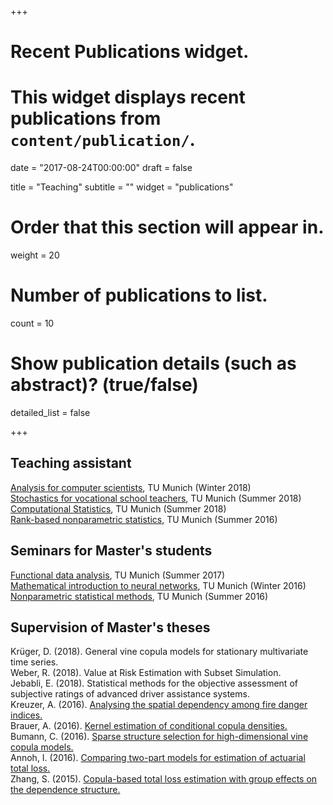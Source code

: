 +++
# Recent Publications widget.
# This widget displays recent publications from `content/publication/`.

date = "2017-08-24T00:00:00"
draft = false

title = "Teaching"
subtitle = ""
widget = "publications"

# Order that this section will appear in.
weight = 20

# Number of publications to list.
count = 10

# Show publication details (such as abstract)? (true/false)
detailed_list = false

+++

## Teaching assistant

[Analysis for computer scientists](https://campus.tum.de/tumonline/wbLv.wbShowLVDetail?pStpSpNr=950369579), TU Munich (Winter 2018)  
[Stochastics for vocational school teachers](https://campus.tum.de/tumonline/wbLv.wbShowLVDetail?pStpSpNr=950343773&pSpracheNr=1), TU Munich (Summer 2018)  
[Computational Statistics](https://campus.tum.de/tumonline/wbLv.wbShowLVDetail?pStpSpNr=950342068&pSpracheNr=1), TU Munich (Summer 2018)  
[Rank-based nonparametric statistics](https://campus.tum.de/tumonline/WBMODHB.wbShowMHBReadOnly?pKnotenNr=1196252&pOrgNr=14178), TU Munich (Summer 2016)

## Seminars for Master's students
[Functional data analysis](https://campus.tum.de/tumonline/wbLv.wbShowLVDetail?pStpSpNr=950313777), TU Munich (Summer 2017)  
[Mathematical introduction to neural networks](https://www.ma.tum.de/Studium/AnsichtMasterDiplom?ID=376), TU Munich (Winter 2016)  
[Nonparametric statistical methods](https://www.ma.tum.de/Studium/AnsichtMasterDiplom?ID=326), TU Munich (Summer 2016)

## Supervision of Master's theses
Krüger, D. (2018).  General vine copula models for stationary multivariate time series.  
Weber, R. (2018). Value at Risk Estimation with
Subset Simulation.  
Jebabli, E. (2018). Statistical methods for the objective assessment of subjective ratings of advanced driver assistance systems.  
Kreuzer, A. (2016).  [Analysing the spatial dependency among fire danger indices.](https://mediatum.ub.tum.de/node?id=1338821)  
Brauer, A. (2016).  [Kernel estimation of conditional copula densities.](https://mediatum.ub.tum.de/doc/1342845/1342845.pdf)  
Bumann, C. (2016).  [Sparse structure selection for high-dimensional vine copula models.](https://mediatum.ub.tum.de/node?id=1338822)  
Annoh, I. (2016).  [Comparing two-part models for estimation of actuarial total loss.](https://mediatum.ub.tum.de/node?id=1338820)  
Zhang, S. (2015).  [Copula-based total loss estimation with group effects on the dependence
structure.](https://mediatum.ub.tum.de/node?id=1338819)
